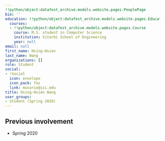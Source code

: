 ```yaml
---
!!python/object:datafest_archive.models.website.pages.PeoplePage
bio: ''
education: !!python/object:datafest_archive.models.website.pages.Education
  courses:
  - !!python/object:datafest_archive.models.website.pages.Course
    course: M.S. student in Computer Science
    institution: Viterbi School of Engineering
    year: null
email: null
first_name: Hsing-Hsien
last_name: Wang
organizations: []
role: Student
social:
- !Social
  icon: envelope
  icon_pack: fas
  link: mosorio@isi.edu
title: Hsing-Hsien Wang
user_groups:
- Student (Spring 2020)
---
```



## Previous involvement

* Spring 2020

